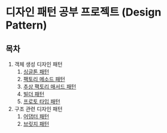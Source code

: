 # 디자인 패턴 공부 프로젝트 (Design Pattern)
## 목차
1. 객체 생성 디자인 패턴
   1. [싱글톤 패턴](https://github.com/hyeokjin-eun/design-pattern/tree/master/src/main/java/com/pattern/design/singleton)
   2. [팩토리 메소드 패턴](https://github.com/hyeokjin-eun/design-pattern/tree/master/src/main/java/com/pattern/design/factorymethod)
   3. [추상 팩토리 매서드 패턴](https://github.com/hyeokjin-eun/design-pattern/tree/master/src/main/java/com/pattern/design/abstractfactory)
   4. [빌더 패턴](https://github.com/hyeokjin-eun/design-pattern/tree/master/src/main/java/com/pattern/design/builder)
   5. [프로토 타입 패턴](https://github.com/hyeokjin-eun/design-pattern/tree/master/src/main/java/com/pattern/design/prototype)
2. 구조 관련 디자인 패턴
   1. [어댑터 패턴](https://github.com/hyeokjin-eun/design-pattern/tree/master/src/main/java/com/pattern/design/adapter)
   2. [브릿지 패턴](https://github.com/hyeokjin-eun/design-pattern/tree/master/src/main/java/com/pattern/design/bridge)
